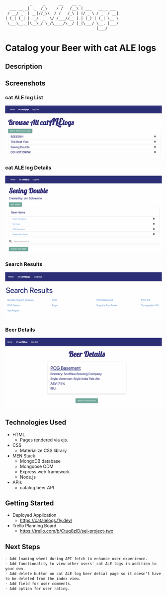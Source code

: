 ```

           _     _      __    __ _                 
  ___ __ _| |_  /_\    / /   /__\ | ___   __ _ ___ 
 / __/ _` | __|//_\\  / /   /_\ | |/ _ \ / _` / __|
| (_| (_| | |_/  _  \/ /___//__ | | (_) | (_| \__ \
 \___\__,_|\__\_/ \_/\____/\__/ |_|\___/ \__, |___/
                                         |___/     

```

# Catalog your Beer with cat ALE logs

## Description


## Screenshots
### cat ALE log List
![Alt text](img/index.png)
### cat ALE log Details
![Alt text](img/catind.png)
### Search Results
![Alt text](img/searchres.png)
### Beer Details
![Alt text](img/show.png)

## Technologies Used
- HTML
    - Pages rendered via ejs.
- CSS
    - Materialize CSS library
- MEN Stack
    - MongoDB database
    - Mongoose ODM
    - Express web framework
    - Node.js
- APIs
    - catalog.beer API

## Getting Started
- Deployed Application
    - https://catalelogs.fly.dev/
- Trello Planning Board
    - https://trello.com/b/Ctuq0zID/sei-project-two


## Next Steps
    - Add loading wheel during API fetch to enhance user experience.
    - Add functionality to view other users' cat ALE logs in addition to your own.
    - Add delete button on cat ALE log beer detial page so it doesn't have to be deleted from the index view.
    - Add field for user comments.
    - Add option for user rating.
